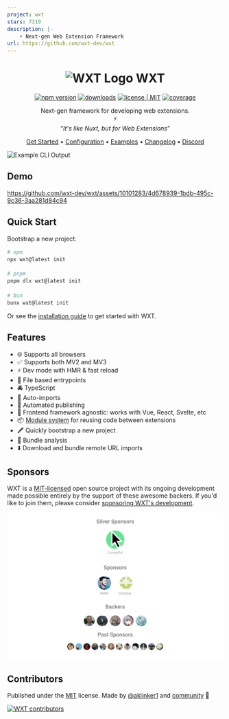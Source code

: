 ```yaml
---
project: wxt
stars: 7319
description: |-
    ⚡ Next-gen Web Extension Framework
url: https://github.com/wxt-dev/wxt
---
```


<div align="center">

# <img align="top" width="44" src="https://raw.githubusercontent.com/wxt-dev/wxt/HEAD/docs/public/hero-logo.svg" alt="WXT Logo"> WXT

[![npm version](https://img.shields.io/npm/v/wxt?labelColor=black&color=%234fa048)](https://www.npmjs.com/package/wxt)
[![downloads](https://img.shields.io/npm/dm/wxt?labelColor=black&color=%234fa048)](https://www.npmjs.com/package/wxt)
[![license | MIT](https://img.shields.io/npm/l/wxt?labelColor=black&color=%234fa048)](https://github.com/wxt-dev/wxt/blob/main/LICENSE)
[![coverage](https://img.shields.io/codecov/c/github/wxt-dev/wxt?labelColor=black&color=%234fa048)](https://codecov.io/github/wxt-dev/wxt)

Next-gen framework for developing web extensions.<br/>⚡<br/><q><i>It's like Nuxt, but for Web Extensions</i></q>

[Get Started](https://wxt.dev/guide/installation.html) •
[Configuration](https://wxt.dev/api/config.html) •
[Examples](https://wxt.dev/examples.html) •
[Changelog](https://github.com/wxt-dev/wxt/blob/main/packages/wxt/CHANGELOG.md) •
[Discord](https://discord.gg/ZFsZqGery9)

</div>

![Example CLI Output](https://raw.githubusercontent.com/wxt-dev/wxt/HEAD/docs/assets/cli-output.png)

## Demo

<https://github.com/wxt-dev/wxt/assets/10101283/4d678939-1bdb-495c-9c36-3aa281d84c94>

## Quick Start

Bootstrap a new project:

```sh
# npm
npx wxt@latest init

# pnpm
pnpm dlx wxt@latest init

# bun
bunx wxt@latest init
```

Or see the [installation guide](https://wxt.dev/guide/installation.html) to get started with WXT.

## Features

- 🌐 Supports all browsers
- ✅ Supports both MV2 and MV3
- ⚡ Dev mode with HMR & fast reload
- 📂 File based entrypoints
- 🚔 TypeScript
- 🦾 Auto-imports
- 🤖 Automated publishing
- 🎨 Frontend framework agnostic: works with Vue, React, Svelte, etc
- 📦 [Module system](https://wxt.dev/guide/essentials/wxt-modules.html#overview) for reusing code between extensions
- 🖍️ Quickly bootstrap a new project
- 📏 Bundle analysis
- ⬇️ Download and bundle remote URL imports

## Sponsors

WXT is a [MIT-licensed](https://github.com/wxt-dev/wxt/blob/main/LICENSE) open source project with its ongoing development made possible entirely by the support of these awesome backers. If you'd like to join them, please consider [sponsoring WXT's development](https://github.com/sponsors/wxt-dev).

[![WXT Sponsors](https://raw.githubusercontent.com/wxt-dev/static/refs/heads/main/sponsorkit/sponsors.svg)](https://github.com/sponsors/wxt-dev)

## Contributors

Published under the [MIT](https://github.com/wxt-dev/wxt/blob/main/LICENSE) license.
Made by [@aklinker1](https://github.com/aklinker1) and [community](https://github.com/wxt-dev/wxt/graphs/contributors) 💛

[![WXT contributors](https://contrib.rocks/image?repo=wxt-dev/wxt)](https://github.com/wxt-dev/wxt/graphs/contributors)

